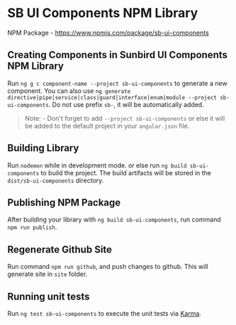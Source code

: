 # SB UI Components NPM Library

NPM Package - https://www.npmjs.com/package/sb-ui-components

## Creating Components in Sunbird UI Components NPM Library

Run `ng g c component-name --project sb-ui-components` to generate a new component. You can also use `ng generate directive|pipe|service|class|guard|interface|enum|module --project sb-ui-components`. Do not use prefix `sb-`, it will be automatically added.

> Note: - Don't forget to add `--project sb-ui-components` or else it will be added to the default project in your `angular.json` file.

## Building Library

Run `nodemon` while in development mode. or else run `ng build sb-ui-components` to build the project. The build artifacts will be stored in the `dist/sb-ui-components` directory.

## Publishing NPM Package

After building your library with `ng build sb-ui-components`, run command `npm run publish`.

## Regenerate Github Site

Run command `npm run github`, and push changes to github. This will generate site in `site` folder.

## Running unit tests

Run `ng test sb-ui-components` to execute the unit tests via [Karma](https://karma-runner.github.io).
